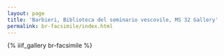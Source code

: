 ```yaml
---
layout: page
title: 'Barbieri, Biblioteca del seminario vescovile, MS 32 Gallery'
permalink: br-facsimile/index.html
---
```


{% iiif_gallery br-facsimile %}
